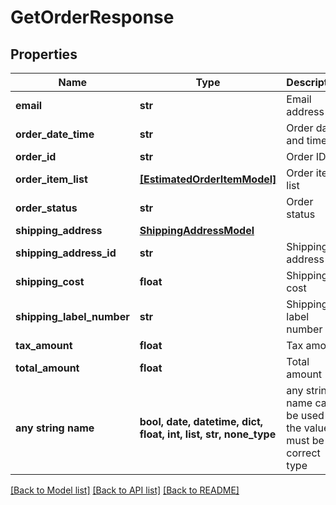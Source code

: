 # GetOrderResponse


## Properties
Name | Type | Description | Notes
------------ | ------------- | ------------- | -------------
**email** | **str** | Email address | [optional] 
**order_date_time** | **str** | Order date and time | [optional] 
**order_id** | **str** | Order ID | [optional] 
**order_item_list** | [**[EstimatedOrderItemModel]**](EstimatedOrderItemModel.md) | Order item list | [optional] 
**order_status** | **str** | Order status | [optional] 
**shipping_address** | [**ShippingAddressModel**](ShippingAddressModel.md) |  | [optional] 
**shipping_address_id** | **str** | Shipping address ID | [optional] 
**shipping_cost** | **float** | Shipping cost | [optional] 
**shipping_label_number** | **str** | Shipping label number | [optional] 
**tax_amount** | **float** | Tax amount | [optional] 
**total_amount** | **float** | Total amount | [optional] 
**any string name** | **bool, date, datetime, dict, float, int, list, str, none_type** | any string name can be used but the value must be the correct type | [optional]

[[Back to Model list]](../README.md#documentation-for-models) [[Back to API list]](../README.md#documentation-for-api-endpoints) [[Back to README]](../README.md)


